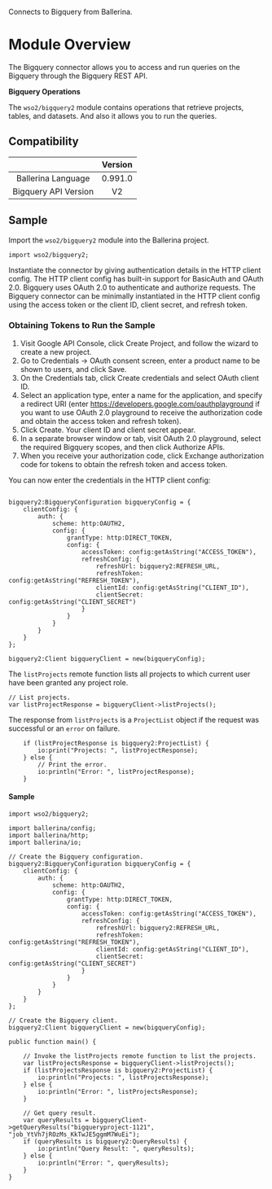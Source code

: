 Connects to Bigquery from Ballerina.

# Module Overview

The Bigquery connector allows you to access and run queries on the Bigquery through the Bigquery REST API.

**Bigquery Operations**

The `wso2/bigquery2` module contains operations that retrieve projects, tables, and datasets. And also it allows you to run the queries.

## Compatibility

|                             |       Version               |
|:---------------------------:|:---------------------------:|
| Ballerina Language          | 0.991.0                     |
| Bigquery API Version        | V2                          |

## Sample

Import the `wso2/bigquery2` module into the Ballerina project.

```ballerina
import wso2/bigquery2;
```

Instantiate the connector by giving authentication details in the HTTP client config. The HTTP client config has built-in support for BasicAuth and OAuth 2.0. Bigquery uses OAuth 2.0 to authenticate and authorize requests. The Bigquery connector can be minimally instantiated in the HTTP client config using the access token or the client ID, client secret, and refresh token.


### Obtaining Tokens to Run the Sample

1. Visit Google API Console, click Create Project, and follow the wizard to create a new project.
2. Go to Credentials -> OAuth consent screen, enter a product name to be shown to users, and click Save.
3. On the Credentials tab, click Create credentials and select OAuth client ID.
4. Select an application type, enter a name for the application, and specify a redirect URI (enter https://developers.google.com/oauthplayground if you want to use OAuth 2.0 playground to receive the authorization code and obtain the access token and refresh token).
5. Click Create. Your client ID and client secret appear.
6. In a separate browser window or tab, visit OAuth 2.0 playground, select the required Bigquery scopes, and then click Authorize APIs.
7. When you receive your authorization code, click Exchange authorization code for tokens to obtain the refresh token and access token.

You can now enter the credentials in the HTTP client config:
```ballerina

bigquery2:BigqueryConfiguration bigqueryConfig = {
    clientConfig: {
        auth: {
            scheme: http:OAUTH2,
            config: {
                grantType: http:DIRECT_TOKEN,
                config: {
                    accessToken: config:getAsString("ACCESS_TOKEN"),
                    refreshConfig: {
                        refreshUrl: bigquery2:REFRESH_URL,
                        refreshToken: config:getAsString("REFRESH_TOKEN"),
                        clientId: config:getAsString("CLIENT_ID"),
                        clientSecret: config:getAsString("CLIENT_SECRET")
                    }
                }
            }
        }
    }
};

bigquery2:Client bigqueryClient = new(bigqueryConfig);
```


The `listProjects` remote function lists all projects to which current user have been granted any project role.
```ballerina
// List projects.
var listProjectResponse = bigqueryClient->listProjects();
```

The response from `listProjects` is a `ProjectList` object if the request was successful or an `error` on failure.

```ballerina
    if (listProjectResponse is bigquery2:ProjectList) {
        io:print("Projects: ", listProjectResponse);
    } else {
        // Print the error.
        io:println("Error: ", listProjectResponse);
    }
```


#### Sample
```ballerina
import wso2/bigquery2;

import ballerina/config;
import ballerina/http;
import ballerina/io;

// Create the Bigquery configuration.
bigquery2:BigqueryConfiguration bigqueryConfig = {
    clientConfig: {
        auth: {
            scheme: http:OAUTH2,
            config: {
                grantType: http:DIRECT_TOKEN,
                config: {
                    accessToken: config:getAsString("ACCESS_TOKEN"),
                    refreshConfig: {
                        refreshUrl: bigquery2:REFRESH_URL,
                        refreshToken: config:getAsString("REFRESH_TOKEN"),
                        clientId: config:getAsString("CLIENT_ID"),
                        clientSecret: config:getAsString("CLIENT_SECRET")
                    }
                }
            }
        }
    }
};

// Create the Bigquery client.
bigquery2:Client bigqueryClient = new(bigqueryConfig);

public function main() {

    // Invoke the listProjects remote function to list the projects.
    var listProjectsResponse = bigqueryClient->listProjects();
    if (listProjectsResponse is bigquery2:ProjectList) {
        io:println("Projects: ", listProjectsResponse);
    } else {
        io:println("Error: ", listProjectsResponse);
    }

    // Get query result.
    var queryResults = bigqueryClient->getQueryResults("bigqueryproject-1121", "job_YtVh7jROzMs_KkTwJE5ggmM7WuEi");
    if (queryResults is bigquery2:QueryResults) {
        io:println("Query Result: ", queryResults);
    } else {
        io:println("Error: ", queryResults);
    }
}
```